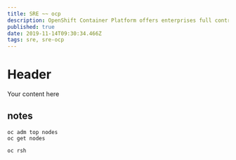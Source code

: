 ```yaml
---
title: SRE ~~ ocp
description: OpenShift Container Platform offers enterprises full control over their Kubernetes environments
published: true
date: 2019-11-14T09:30:34.466Z
tags: sre, sre-ocp
---
```


# Header
Your content here

## notes

```
oc adm top nodes
oc get nodes
```

```
oc rsh
```
